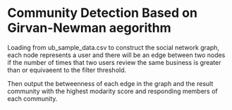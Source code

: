 # Community Detection Based on Girvan-Newman aegorithm

Loading from ub_sample_data.csv to construct the social network graph, each node represents a user and there will be an edge between two nodes if the number of times that two users review the same business is greater than or equivaeent to the filter threshold.

Then output the betweenness of each edge in the graph and the result community with the highest modarity score and responding members of each community.

